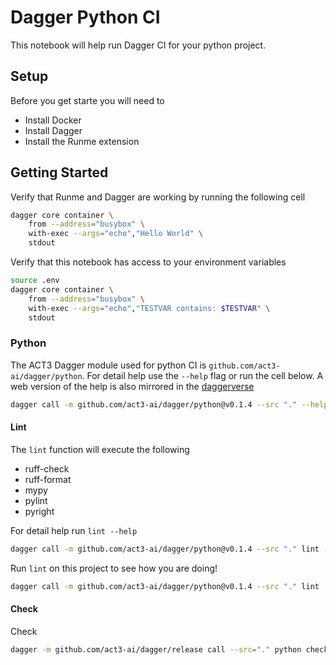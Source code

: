 # Dagger Python CI

This notebook will help run Dagger CI for your python project.

## Setup

Before you get starte you will need to

* Install Docker
* Install Dagger
* Install the Runme extension

## Getting Started

Verify that Runme and Dagger are working by running the following cell

```sh
dagger core container \
    from --address="busybox" \
    with-exec --args="echo","Hello World" \
    stdout
```

Verify that this notebook has access to your environment variables

```sh
source .env
dagger core container \
    from --address="busybox" \
    with-exec --args="echo","TESTVAR contains: $TESTVAR" \
    stdout
```

### Python

The ACT3 Dagger module used for python CI is `github.com/act3-ai/dagger/python`.  For detail help use the `--help` flag or run the cell below. A web version of the help is also mirrored in the [daggerverse](https://daggerverse.dev/mod/github.com/act3-ai/dagger/python)

```sh
dagger call -m github.com/act3-ai/dagger/python@v0.1.4 --src "." --help
```

#### Lint

The `lint` function will execute the following

* ruff-check
* ruff-format
* mypy
* pylint
* pyright

For detail help run `lint --help`

```sh
dagger call -m github.com/act3-ai/dagger/python@v0.1.4 --src "." lint --help
```

Run `lint` on this project to see how you are doing!

```sh {"terminalRows":"37"}
dagger call -m github.com/act3-ai/dagger/python@v0.1.4 --src "." lint
```

#### Check

Check

```sh {"terminalRows":"16"}
dagger -m github.com/act3-ai/dagger/release call --src="." python check
```